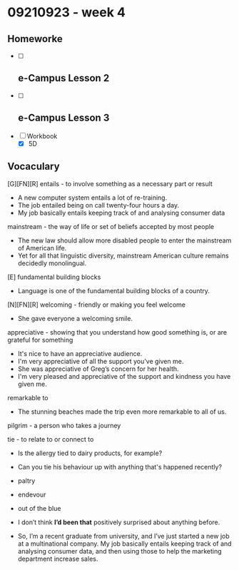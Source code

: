 
# 09210923 - week 4
## Homeworke
- [ ] e-Campus Lesson 2 
	- 
- [ ] e-Campus Lesson 3
	- 
- [ ] Workbook
	- [X] 5D 

## Vocaculary

[G][FN][R] entails -  to involve something as a necessary part or result
- A new computer system entails a lot of re-training.
- The job entailed being on call twenty-four hours a day.
- My job basically entails keeping track of and analysing consumer data

mainstream - the way of life or set of beliefs accepted by most people
- The new law should allow more disabled people to enter the mainstream of American life.
- Yet for all that linguistic diversity, mainstream American culture remains decidedly monolingual. 

[E] fundamental building blocks
- Language is one of the fundamental building blocks of a country. 

[N][FN][R] welcoming -  friendly or making you feel welcome
- She gave everyone a welcoming smile.

appreciative - showing that you understand how good something is, or are grateful for something
- It's nice to have an appreciative audience.
- I'm very appreciative of all the support you've given me.
- She was appreciative of Greg’s concern for her health.
-  I'm very pleased and appreciative of the support and kindness you have given me.

remarkable to
- The stunning beaches made the trip even more remarkable to all of us. 

pilgrim - a person who takes a journey

tie - to relate to or connect to
- Is the allergy tied to dairy products, for example?
- Can you tie his behaviour up with anything that's happened recently?

- paltry
- endevour
- out of the blue

- I don’t think **I’d been that** positively surprised about anything before.

- So, I’m a recent graduate from university, and I’ve just started a new job at a multinational company. My job basically entails keeping track of and analysing consumer data, and then using those to help the marketing department increase sales.
